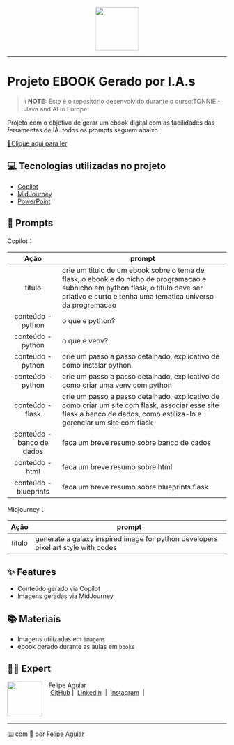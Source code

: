 <p align="center">
    <img width="100" src=".github/assets/banner.png">
</p>



-------




# Projeto EBOOK Gerado por I.A.s


 > ℹ️ **NOTE:** Este é o repositório desenvolvido durante o curso:TONNIE - Java and AI in Europe 

Projeto com o objetivo de gerar um ebook digital com as facilidades das ferramentas de IA. todos os prompts
seguem abaixo.

<a href="https://github.com/felipeAguiarCode/prompts-recipe-to-create-a-ebook/blob/main/output/ebook%20-%20css%20jedi%20output.pdf" title="View PDF now"> 📕Clique aqui para ler</a>

## 💻 Tecnologias utilizadas no projeto

- [Copilot](https://copilot.microsoft.com/chats/vxHxucLwCQnLFfcVhDY5X) 
- [MidJourney](https://www.midjourney.com/app/)
- [PowerPoint](https://www.microsoft.com/en/microsoft-365/powerpoint)

## 🧠 Prompts


Copilot：

|   Ação   | prompt                                                                                                                                                                                                                                                                         |
| :------: | ------------------------------------------------------------------------------------------------------------------------------------------------------------------------------------------------------------------------------------------------------------------------------ |
|  título  |   crie um titulo de um ebook sobre o tema de flask, o ebook e do nicho de programacao e subnicho em python flask, o titulo deve ser criativo e curto e tenha uma tematica universo da programacao                                                  |
| conteúdo - python | o que e python? |
| conteúdo - python | o que e venv? |
| conteúdo - python | crie um passo a passo detalhado, explicativo  de como instalar python |
| conteúdo - python | crie um passo a passo detalhado, explicativo  de como criar uma venv com python |
| conteúdo - flask | crie um passo a passo detalhado, explicativo  de como criar um site com flask, associar esse site flask a banco de dados, como estiliza-lo e gerenciar um site com flask |
| conteúdo - banco de dados | faca um breve resumo sobre banco de dados |
| conteúdo - html | faca um breve resumo sobre html |
| conteúdo - blueprints | faca um breve resumo sobre blueprints flask |


Midjourney：

|  Ação  | prompt                                                                                 |
| :----: | -------------------------------------------------------------------------------------- |
| título |generate a galaxy inspired image for python developers pixel art style with codes|

## ✨ Features

- Conteúdo gerado via Copilot
- Imagens geradas via MidJourney

## 📚 Materiais

- Imagens utilizadas em `imagens`
- ebook gerado durante as aulas em `books`


## 👨‍💻 Expert

<p>
    <img 
      align=left 
      margin=10 
      width=80 
      src="https://avatars.githubusercontent.com/u/37452836?v=4"
    />
    <p>&nbsp&nbsp&nbspFelipe Aguiar<br>
    &nbsp&nbsp&nbsp
    <a href="https://github.com/felipeAguiarCode">
    GitHub</a>&nbsp;|&nbsp;
    <a href="www.linkedin.com/in/
felipe-exe">LinkedIn</a>
&nbsp;|&nbsp;
    <a href="https://www.instagram.com/felipeaguiar.exe/">
    Instagram</a>
&nbsp;|&nbsp;</p>
</p>
<br/><br/>
<p>

---

⌨️ com 💜 por [Felipe Aguiar](https://github.com/felipeAguiarCode)
